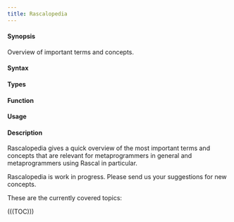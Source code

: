 ```yaml
---
title: Rascalopedia
---
```


#### Synopsis

Overview of important terms and concepts.

#### Syntax

#### Types

#### Function
       
#### Usage

#### Description

Rascalopedia gives a quick overview of the most important terms and concepts
that are relevant for metaprogrammers in general and metaprogrammers using Rascal in particular.

Rascalopedia is work in progress. Please send us your suggestions for new concepts.

These are the currently covered topics:

(((TOC)))

